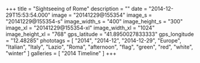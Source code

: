 +++
title = "Sightseeing of Rome"
description = ""
date = "2014-12-29T15:53:54.000"
image = "20141229@155354"
image_s = "20141229@155354-s"
image_width_s = "400"
image_height_s = "300"
image_xl = "20141229@155354-xl"
image_width_xl = "1024"
image_height_xl = "768"
gps_latitude = "41.8950027833333"
gps_longitude = "12.48285"
phototags = [ "2014", "2014-12", "2014-12-29", "Europe", "Italian", "Italy", "Lazio", "Roma", "afternoon", "flag", "green", "red", "white", "winter" ]
galleries = [ "2014 Timeline" ]
+++
